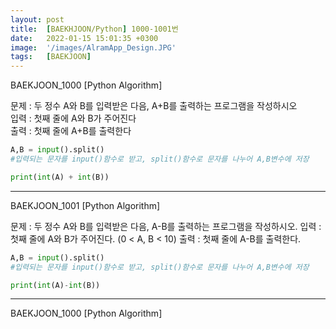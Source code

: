 ```yaml
---
layout: post
title:  [BAEKHJOON/Python] 1000-1001번
date:   2022-01-15 15:01:35 +0300
image:  '/images/AlramApp_Design.JPG'
tags:   [BAEKJOON]
---
```


BAEKJOON_1000 [Python Algorithm] <br/>

문제 : 두 정수 A와 B를 입력받은 다음, A+B를 출력하는 프로그램을 작성하시오<br/>
입력 : 첫째 줄에 A와 B가 주어진다<br/>
출력 : 첫째 줄에 A+B를 출력한다<br/>

```python
A,B = input().split() 
#입력되는 문자를 input()함수로 받고, split()함수로 문자를 나누어 A,B변수에 저장

print(int(A) + int(B))
```

___

BAEKJOON_1001 [Python Algorithm]

문제 : 두 정수 A와 B를 입력받은 다음, A-B를 출력하는 프로그램을 작성하시오.
입력 : 첫째 줄에 A와 B가 주어진다. (0 < A, B < 10)
출력 : 첫째 줄에 A-B를 출력한다.

```python
A,B = input().split()
#입력되는 문자를 input()함수로 받고, split()함수로 문자를 나누어 A,B변수에 저장

print(int(A)-int(B))
```

___

BAEKJOON_1000 [Python Algorithm]
